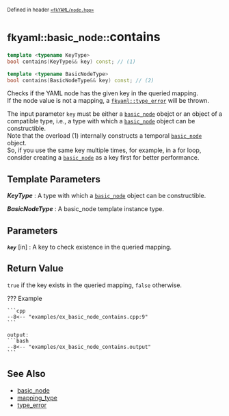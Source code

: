 <small>Defined in header [`<fkYAML/node.hpp>`](https://github.com/fktn-k/fkYAML/blob/develop/include/fkYAML/node.hpp)</small>

# <small>fkyaml::basic_node::</small>contains

```cpp
template <typename KeyType>
bool contains(KeyType&& key) const; // (1)

template <typename BasicNodeType>
bool contains(BasicNodeType&& key) const; // (2)
```

Checks if the YAML node has the given key in the queried mapping.  
If the node value is not a mapping, a [`fkyaml::type_error`](../exception/type_error.md) will be thrown.  

The input parameter `key` must be either a [`basic_node`](index.md) obejct or an object of a compatible type, i.e., a type with which a [`basic_node`](index.md) object can be constructible.  
Note that the overload (1) internally constructs a temporal [`basic_node`](index.md) object.  
So, if you use the same key multiple times, for example, in a for loop, consider creating a [`basic_node`](index.md) as a key first for better performance.  

## **Template Parameters**

***KeyType***
:   A type with which a [`basic_node`](index.md) object can be constructible.

***BasicNodeType***
:   A basic_node template instance type.

## **Parameters**

***`key`*** [in]
:   A key to check existence in the queried mapping.

## **Return Value**

`true` if the key exists in the queried mapping, `false` otherwise.  

??? Example

    ```cpp
    --8<-- "examples/ex_basic_node_contains.cpp:9"
    ```

    output:
    ```bash
    --8<-- "examples/ex_basic_node_contains.output"
    ```

## **See Also**

* [basic_node](index.md)
* [mapping_type](mapping_type.md)
* [type_error](../exception/type_error.md)
